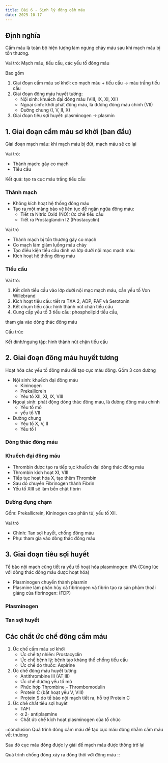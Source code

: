 ```yaml
---
title: Bài 6 - Sinh lý đông cầm máu
date: 2025-10-17
---
```


## Định nghĩa

Cầm máu là toàn bộ hiện tượng làm ngưng chảy máu sau khi mạch máu bị tổn thương.

Vai trò: Mạch máu, tiểu cầu, các yếu tố đông máu

Bao gồm

1. Giai đoạn cầm máu sơ khởi: co mạch máu + tiểu cầu -> máu trắng tiểu cầu
2. Giai đoạn đông máu huyết tương:
    - Nội sinh: khuếch đại đông máu (VIII, IX, XI, XII)
    - Ngoại sinh: khởi phát đông máu, là đường đông máu chính (VII)
    - Đường chung (I, V, II, X)
3. Giai đoạn tiêu sợi huyết: plasminogen -> plasmin

## 1. Giai đoạn cầm máu sơ khởi (ban đầu)

Giai đoạn mạch máu: khi mạch máu bị đứt, mạch máu sẽ co lại

Vai trò:

- Thành mạch: gây co mạch
- Tiểu cầu

 Kết quả: tạo ra cục máu trắng tiểu cầu

### Thành mạch

- Không kích hoạt hệ thống đông máu
- Tạo ra một màng bảo vệ liên tục để ngăn ngừa đông máu:
  - Tiết ra Nitric Oxid (NO): ức chế tiểu cầu
  - Tiết ra Prostaglandin I2 (Prostacyclin)

Vai trò

- Thành mạch bị tổn thương gây co mạch
- Co mạch làm giảm luồng máu chảy
- Tạo điều kiện tiểu cầu dính và lớp dưới nội mạc mạch máu
- Kích hoạt hệ thống đông máu

### Tiểu cầu

Vai trò:

1. Kết dính tiểu cầu vào lớp dưới nội mạc mạch máu, cần yếu tố Von Willebrand
2. Kích hoạt tiểu cầu: tiết ra TXA 2, ADP, PAF và Serotonin
3. Kết chụm tiểu cầu: hình thành nút chận tiểu cầu
4. Cung cấp yếu tố 3 tiểu cầu: phospholipid tiểu cầu,

tham gia vào dòng thác đông máu

Cấu trúc

Kết dính/ngưng tập: hình thành nút chận tiểu cầu

## 2. Giai đoạn đông máu huyết tương

Hoạt hóa các yếu tố đông máu để tạo cục máu đông.
Gồm 3 con đường

- Nội sinh: khuếch đại đông máu
  - Kininogen
  - Prekallicrein
  - Yếu tố XII, XI, IX, VIII
- Ngoại sinh: phát động dòng thác đông máu, là đường đông máu chính
  - Yếu tố mô
  - yếu tố VII
- Đường chung
  - Yếu tố X, V, II
  - Yếu tố I

### Dòng thác đông máu

### Khuếch đại đông máu

- Thrombin được tạo ra tiếp tục khuếch đại dòng thác đông máu
- Thrombin kích hoạt XI, VIII
- Tiếp tục hoạt hóa X, tạo thêm Thrombin
- Sau đó chuyển Fibrinogen thành Fibrin
- Yếu tố XIII sẽ làm bền chặt fibrin

### Đường đụng chạm

Gồm: Prekallicrein, Kininogen cao phân tử,
yếu tố XII.

Vai trò

- Chính: Tan sợi huyết, chống đông máu
- Phụ: tham gia vào dòng thác đông máu

## 3. Giai đoạn tiêu sợi huyết

Tế bào nội mạch cũng tiết ra yếu tố hoạt hóa plasminogen: tPA (Cùng lúc với dòng thác đông máu được hoạt hóa)

- Plasminogen chuyển thành plasmin
- Plasmine làm phân hủy cả fibrinogen và fibrin tạo ra sản phảm thoái giáng của fibrinogen:
(FDP)

### Plasminogen

### Tan sợi huyết

## Các chất ức chế đông cầm máu

1. Ức chế cầm máu sơ khởi
    - Ức chế tự nhiên: Prostacyclin
    - Ức chế bệnh lý: bệnh tạo kháng thể chống tiểu cầu
    - Ức chế do thuốc: Aspirine
2. Ức chế đông máu huyết tương
    - Antithrombine III (AT III)
    - Ức chế đường yếu tố mô
    - Phức hợp Thrombine – Thrombomodulin
    - Protein C (bất hoạt yếu V, VIII)
    - Protein S do tế bào nội mạch tiết ra, hỗ trợ
Protein C
3. Ức chế chất tiêu sợi huyết
    - TAFI
    - α 2- antiplasmine
    - Chất ức chế kích hoạt plasminogen của tổ chức

::conclusion
Quá trình đông cầm máu để tạo cục máu đông nhằm cầm máu vết thương

Sau đó cục máu đông được ly giải để mạch máu được thông trở lại

Quá trình chống đông xảy ra đồng thời với đông máu
::
